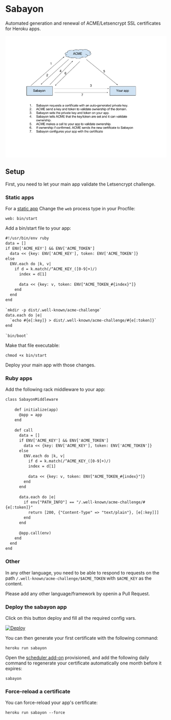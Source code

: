 # Sabayon

Automated generation and renewal of ACME/Letsencrypt SSL certificates for Heroku apps.

![architecture](architecture.png)

## Setup

First, you need to let your main app validate the Letsencrypt challenge.

### Static apps

For a [static app](https://github.com/heroku/heroku-buildpack-static)
Change the `web` process type in your Procfile:

    web: bin/start

Add a bin/start file to your app:

    #!/usr/bin/env ruby
    data = []
    if ENV['ACME_KEY'] && ENV['ACME_TOKEN']
      data << {key: ENV['ACME_KEY'], token: ENV['ACME_TOKEN']}
    else
      ENV.each do |k, v|
        if d = k.match(/^ACME_KEY_([0-9]+)/)
          index = d[1]

          data << {key: v, token: ENV["ACME_TOKEN_#{index}"]}
        end
      end
    end

    `mkdir -p dist/.well-known/acme-challenge`
    data.each do |e|
      `echo #{e[:key]} > dist/.well-known/acme-challenge/#{e[:token]}`
    end

    `bin/boot`


Make that file executable:

    chmod +x bin/start

Deploy your main app with those changes.

### Ruby apps

Add the following rack middleware to your app:

    class SabayonMiddleware

        def initialize(app)
          @app = app
        end

        def call
          data = []
          if ENV['ACME_KEY'] && ENV['ACME_TOKEN']
            data << {key: ENV['ACME_KEY'], token: ENV['ACME_TOKEN']}
          else
            ENV.each do |k, v|
              if d = k.match(/^ACME_KEY_([0-9]+)/)
              index = d[1]

              data << {key: v, token: ENV["ACME_TOKEN_#{index}"]}
            end
          end

          data.each do |e|
            if env["PATH_INFO"] == "/.well-known/acme-challenge/#{e[:token]}"
              return [200, {"Content-Type" => "text/plain"}, [e[:key]]]
            end
          end

          @app.call(env)
        end
      end
    end

### Other

In any other language, you need to be able to respond to requests on the path `/.well-known/acme-challenge/$ACME_TOKEN`
with `$ACME_KEY` as the content.

Please add any other language/framework by openin a Pull Request.

### Deploy the sabayon app

Click on this button deploy and fill all the required config vars.

[![Deploy](https://www.herokucdn.com/deploy/button.svg)](https://heroku.com/deploy)

You can then generate your first certificate with the following command:

    heroku run sabayon

Open the [scheduler add-on](https://elements.heroku.com/addons/scheduler) provisioned,
and add the following daily command to regenerate your certificate automatically one month before it expires:

    sabayon

### Force-reload a certificate

You can force-reload your app's certificate:

    heroku run sabayon --force
